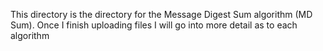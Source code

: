 This directory is the directory for the Message Digest Sum algorithm (MD Sum).  Once I finish uploading files I will go into more detail as to each algorithm
